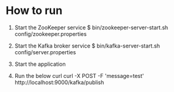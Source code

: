 # How to run

1. Start the ZooKeeper service
$ bin/zookeeper-server-start.sh config/zookeeper.properties

2. Start the Kafka broker service
$ bin/kafka-server-start.sh config/server.properties

3. Start the application

4. Run the below curl
curl -X POST -F 'message=test' http://localhost:9000/kafka/publish
